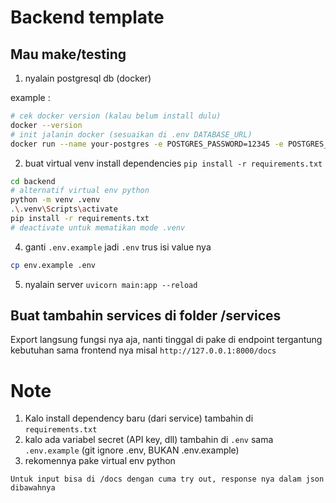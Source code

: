 # Backend template

## Mau make/testing

1. nyalain postgresql db (docker)

example :
```bash
# cek docker version (kalau belum install dulu)
docker --version
# init jalanin docker (sesuaikan di .env DATABASE_URL)
docker run --name your-postgres -e POSTGRES_PASSWORD=12345 -e POSTGRES_USER=youruser -e POSTGRES_DB=yournamedb -p 5432:5432 -d postgres
```

2. buat virtual venv install dependencies `pip install -r requirements.txt`

```bash
cd backend
# alternatif virtual env python
python -m venv .venv
.\.venv\Scripts\activate
pip install -r requirements.txt
# deactivate untuk mematikan mode .venv
```
4. ganti `.env.example` jadi `.env` trus isi value nya

```bash
cp env.example .env
```
5. nyalain server `uvicorn main:app --reload`


## Buat tambahin services di folder /services

Export langsung fungsi nya aja, nanti tinggal di pake di endpoint tergantung kebutuhan sama frontend nya misal `http://127.0.0.1:8000/docs`


# Note
1. Kalo install dependency baru (dari service) tambahin di `requirements.txt`
2. kalo ada variabel secret (API key, dll) tambahin di `.env` sama `.env.example` (git ignore .env, BUKAN .env.example)
3. rekomennya pake virtual env python

`Untuk input bisa di /docs dengan cuma try out, response nya dalam json dibawahnya`